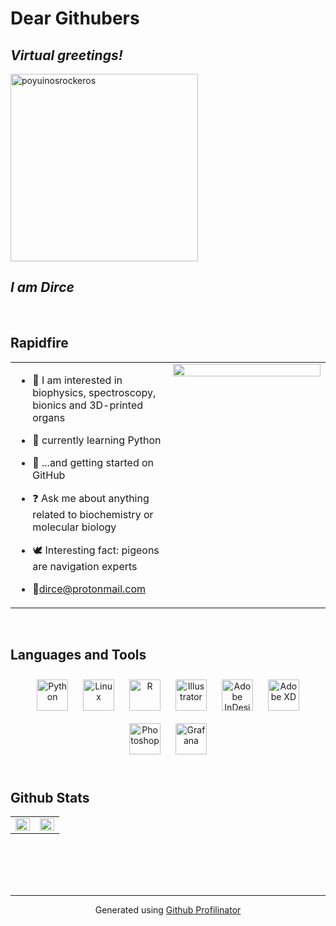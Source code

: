 # Dear Githubers
## ***Virtual greetings!***

<img width="300" alt="poyuinosrockeros" src="https://user-images.githubusercontent.com/113396185/191057073-ea636175-0987-4eac-ba68-f74f26bc08da.png">

## ***I am Dirce***  
  

  
  

<br/>  


## Rapidfire  
<table><tr><td valign="top" width="50%">

- 🦾 I am interested in biophysics, spectroscopy, bionics and 3D-printed organs  
  

- :snake: currently learning Python   
  

- :space_invader: ...and getting started on GitHub   
  

- :question: Ask me about anything related to biochemistry or molecular biology  
  

- :dove: Interesting fact: pigeons are navigation experts  
  

- 📧dirce@protonmail.com  


</td><td valign="top" width="50%">

<div align="center">
<img src="https://i2.wp.com/clipset.com/wp-content/uploads/2012/06/nyan-cat-gif.gif?ssl=1" align="center" style="width: 100%" />
</div>  


</td></tr></table>  

<br/>  


## Languages and Tools  
<div align="center">  
<a href="https://www.python.org/" target="_blank"><img style="margin: 10px" src="https://profilinator.rishav.dev/skills-assets/python-original.svg" alt="Python" height="50" /></a>  
<a href="https://www.linux.org/" target="_blank"><img style="margin: 10px" src="https://profilinator.rishav.dev/skills-assets/linux-original.svg" alt="Linux" height="50" /></a>  
<a href="https://www.r-project.org/" target="_blank"><img style="margin: 10px" src="https://profilinator.rishav.dev/skills-assets/r.svg" alt="R" height="50" /></a>  
<a href="https://www.adobe.com/in/products/illustrator.html" target="_blank"><img style="margin: 10px" src="https://profilinator.rishav.dev/skills-assets/adobe_illustrator-icon.svg" alt="Illustrator" height="50" /></a>  
<a href="https://www.adobe.com/in/products/indesign.html" target="_blank"><img style="margin: 10px" src="https://profilinator.rishav.dev/skills-assets/adobeindesign.svg" alt="Adobe InDesign" height="50" /></a>  
<a href="https://www.adobe.com/in/products/xd.html" target="_blank"><img style="margin: 10px" src="https://profilinator.rishav.dev/skills-assets/adobexd.png" alt="Adobe XD" height="50" /></a>  
<a href="https://www.adobe.com/in/products/photoshop.html" target="_blank"><img style="margin: 10px" src="https://profilinator.rishav.dev/skills-assets/photoshop-plain.svg" alt="Photoshop" height="50" /></a>  
<a href="https://grafana.com/" target="_blank"><img style="margin: 10px" src="https://profilinator.rishav.dev/skills-assets/grafana.png" alt="Grafana" height="50" /></a>  
</div>  

<br/>  


## Github Stats  
<table><tr><td valign="top" width="50%">

<img src="https://github-readme-stats.vercel.app/api?username=DircePineda&show_icons=true&count_private=true&hide_border=true" align="left" style="width: 100%" />

</td><td valign="top" width="50%">

<img src="https://github-readme-stats.vercel.app/api/top-langs/?username=DircePineda&hide_border=true&layout=compact" align="left" style="width: 100%" />

</td></tr></table>  

<br/>  
  

<br/>  


<br/>  


<br />

----
<div align="center">Generated using <a href="https://profilinator.rishav.dev/" target="_blank">Github Profilinator</a></div>
